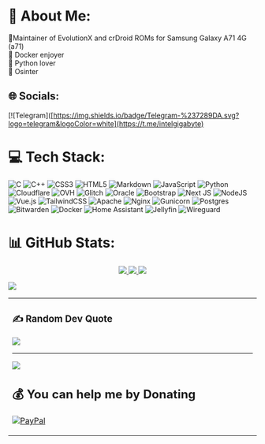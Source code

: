 # 💫 About Me:
📱Maintainer of EvolutionX and crDroid ROMs for Samsung Galaxy A71 4G (a71)<br>🐋 Docker enjoyer<br>🐍 Python lover<br>🥷 Osinter


## 🌐 Socials:
[![Telegram]([https://img.shields.io/badge/Telegram-%237289DA.svg?logo=telegram&logoColor=white](https://t.me/intelgigabyte) 
# 💻 Tech Stack:
![C](https://img.shields.io/badge/c-%2300599C.svg?style=plastic&logo=c&logoColor=white) ![C++](https://img.shields.io/badge/c++-%2300599C.svg?style=plastic&logo=c%2B%2B&logoColor=white) ![CSS3](https://img.shields.io/badge/css3-%231572B6.svg?style=plastic&logo=css3&logoColor=white) ![HTML5](https://img.shields.io/badge/html5-%23E34F26.svg?style=plastic&logo=html5&logoColor=white) ![Markdown](https://img.shields.io/badge/markdown-%23000000.svg?style=plastic&logo=markdown&logoColor=white) ![JavaScript](https://img.shields.io/badge/javascript-%23323330.svg?style=plastic&logo=javascript&logoColor=%23F7DF1E) ![Python](https://img.shields.io/badge/python-3670A0?style=plastic&logo=python&logoColor=ffdd54) ![Cloudflare](https://img.shields.io/badge/Cloudflare-F38020?style=plastic&logo=Cloudflare&logoColor=white) ![OVH](https://img.shields.io/badge/ovh-%23123F6D.svg?style=plastic&logo=ovh&logoColor=#123F6D) ![Glitch](https://img.shields.io/badge/glitch-%233333FF.svg?style=plastic&logo=glitch&logoColor=white) ![Oracle](https://img.shields.io/badge/Oracle-F80000?style=plastic&logo=oracle&logoColor=white) ![Bootstrap](https://img.shields.io/badge/bootstrap-%238511FA.svg?style=plastic&logo=bootstrap&logoColor=white) ![Next JS](https://img.shields.io/badge/Next-black?style=plastic&logo=next.js&logoColor=white) ![NodeJS](https://img.shields.io/badge/node.js-6DA55F?style=plastic&logo=node.js&logoColor=white) ![Vue.js](https://img.shields.io/badge/vue.js-%2335495e.svg?style=plastic&logo=vuedotjs&logoColor=%234FC08D) ![TailwindCSS](https://img.shields.io/badge/tailwindcss-%2338B2AC.svg?style=plastic&logo=tailwind-css&logoColor=white) ![Apache](https://img.shields.io/badge/apache-%23D42029.svg?style=plastic&logo=apache&logoColor=white) ![Nginx](https://img.shields.io/badge/nginx-%23009639.svg?style=plastic&logo=nginx&logoColor=white) ![Gunicorn](https://img.shields.io/badge/gunicorn-%298729.svg?style=plastic&logo=gunicorn&logoColor=white) ![Postgres](https://img.shields.io/badge/postgres-%23316192.svg?style=plastic&logo=postgresql&logoColor=white) ![Bitwarden](https://img.shields.io/badge/bitwarden-%23175DDC.svg?style=plastic&logo=bitwarden&logoColor=white) ![Docker](https://img.shields.io/badge/docker-%230db7ed.svg?style=plastic&logo=docker&logoColor=white) ![Home Assistant](https://img.shields.io/badge/home%20assistant-%2341BDF5.svg?style=plastic&logo=home-assistant&logoColor=white) ![Jellyfin](https://img.shields.io/badge/jellyfin-%23000B25.svg?style=plastic&logo=Jellyfin&logoColor=00A4DC) ![Wireguard](https://img.shields.io/badge/wireguard-%2388171A.svg?style=plastic&logo=wireguard&logoColor=white)
# 📊 GitHub Stats:

<p align="center">
  <a href="https://github.com/intelgigabyte">
    <img src="http://github-profile-summary-cards.vercel.app/api/cards/profile-details?username=intelgigabyte&theme=transparent" />
  </a>
  <a href="https://github.com/intelgigabyte">
    <img src="http://github-profile-summary-cards.vercel.app/api/cards/most-commit-language?username=intelgigabyte&theme=transparent" />
  </a>
  <a href="https://github.com/intelgigabyte">
    <img src="http://github-profile-summary-cards.vercel.app/api/cards/stats?username=intelgigabyte&theme=transparent" />
  </a>
</p>

<a href="https://u8views.com/github/intelgigabyte"><img src="https://u8views.com/api/v1/github/profiles/54822802/views/day-week-month-total-count.svg"></a>

<table><tr><td valign="top" width="33%">


### ✍️ Random Dev Quote
![](https://quotes-github-readme.vercel.app/api?type=horizontal&theme=radical)

---
[![](https://visitcount.itsvg.in/api?id=intelgigabyte&icon=0&color=0)](https://visitcount.itsvg.in)

  ## 💰 You can help me by Donating
  [![PayPal](https://img.shields.io/badge/PayPal-00457C?style=for-the-badge&logo=paypal&logoColor=white)](https://paypal.me/intelgigabyte) 

  
<!-- Proudly created with GPRM ( https://gprm.itsvg.in ) -->
